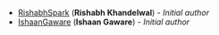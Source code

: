 <!-- Please use this format to add your contributions to this file -->
<!-- [SocialUsernameName](Profile-Url) (**Your Name**) - _Description of your contribution in a few words_ -->

- [RishabhSpark](https://github.com/RishabhSpark/) (**Rishabh Khandelwal**) - _Initial author_
- [IshaanGaware](https://github.com/IshaanGaware/) (**Ishaan Gaware**) - _Initial author_
